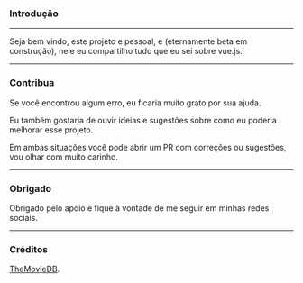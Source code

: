 ### Introdução

<hr>
<p>
Seja bem vindo, este projeto e pessoal, e (eternamente beta em construção), nele eu compartilho tudo que eu sei sobre vue.js.
</p>

<hr>

### Contribua

<p>Se você encontrou algum erro, eu ficaria muito grato por sua ajuda.</p>

<p>Eu também gostaria de ouvir ideias e sugestões sobre como eu poderia melhorar esse projeto.</p>

<p>Em ambas situações você pode abrir um PR com correções ou sugestões, vou olhar com muito carinho.<p>

<hr>

### Obrigado

<p>Obrigado pelo apoio e fique à vontade de me seguir em minhas redes sociais.</p>

<hr>

### Créditos
[TheMovieDB](https://www.themoviedb.org/).
